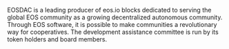 EOSDAC is a leading producer of eos.io blocks dedicated to serving the global EOS community as a growing decentralized autonomous community. Through EOS software, it is possible to make communities a revolutionary way for cooperatives. The development assistance committee is run by its token holders and board members.